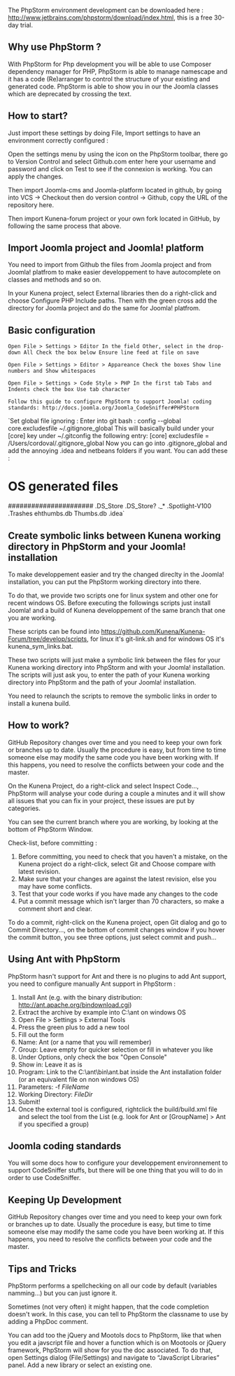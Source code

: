The PhpStorm environment development can be downloaded here : http://www.jetbrains.com/phpstorm/download/index.html, this is a free 30-day trial. 

## Why use PhpStorm ?

With PhpStorm for Php development you will be able to use Composer dependency manager for PHP, PhpStorm is able to manage namescape and it has a code (Re)arranger to control the structure of your existing and generated code. PhpStorm is able to show you in our the Joomla classes which are deprecated by crossing the text. 

## How to start?

Just import these settings by doing File, Import settings to have an environment correctly configured :

Open the settings menu by using the icon on the PhpStorm toolbar, there go to Version Control and select Github.com enter here your username and password and click on Test to see if the connexion is working. You can apply the changes.

Then import Joomla-cms and Joomla-platform located in github, by going into VCS → Checkout then do version control → Github, copy the URL of the repository here.

Then import Kunena-forum project or your own fork located in GitHub, by following the same process that above. 

## Import Joomla project and Joomla! platform

You need to import from Github the files from Joomla project and from Joomla! platfrom to make easier developpement to have autocomplete on classes and methods and so on.

In your Kunena project, select External libraries then do a right-click and choose Configure PHP Include paths. Then with the green cross add the directory for Joomla project and do the same for Joomla! platfrom. 

## Basic configuration

`Open File > Settings > Editor
In the field Other, select in the drop-down All
Check the box below Ensure line feed at file on save`

`Open File > Settings > Editor > Appareance
Check the boxes Show line numbers and Show whitespaces`

`Open File > Settings > Code Style > PHP
In the first tab Tabs and Indents check the box Use tab character`

`Follow this guide to configure PhpStorm to support Joomla! coding standards: http://docs.joomla.org/Joomla_CodeSniffer#PHPStorm`

`Set global file ignoring :
Enter into git bash : config --global core.excludesfile ~/.gitignore_global
This will basically build under your [core] key under ~/.gitconfig the following entry: 
[core]
 excludesfile = /Users/cordoval/.gitignore_global
Now you can go into .gitignore_global and add the annoying .idea and netbeans folders if you want.
You can add these :
# OS generated files #
######################
.DS_Store
.DS_Store?
._*
.Spotlight-V100
.Trashes
ehthumbs.db
Thumbs.db 
.idea`

## Create symbolic links between Kunena working directory in PhpStorm and your Joomla! installation

To make developpement easier and try the changed direclty in the Joomla! installation, you can put the PhpStorm working directory into there.

To do that, we provide two scripts one for linux system and other one for recent windows OS. Before executing the followings scripts just install Joomla! and a build of Kunena developpement of the same branch that one you are working.

These scripts can be found into https://github.com/Kunena/Kunena-Forum/tree/develop/scripts, for linux it's git-link.sh and for windows OS it's kunena_sym_links.bat.

These two scripts will just make a symbolic link between the files for your Kunena working directory into PhpStorm and with your Joomla! installation. The scripts will just ask you, to enter the path of your Kunena working directory into PhpStorm and the path of your Joomla! installation.

You need to relaunch the scripts to remove the symbolic links in order to install a kunena build. 

## How to work?

GitHub Repository changes over time and you need to keep your own fork or branches up to date. Usually the procedure is easy, but from time to time someone else may modify the same code you have been working with. If this happens, you need to resolve the conflicts between your code and the master.

On the Kunena Project, do a right-click and select Inspect Code..., PhpStorm will analyse your code during a couple a minutes and it will show all issues that you can fix in your project, these issues are put by categories.

You can see the current branch where you are working, by looking at the bottom of PhpStorm Window.

Check-list, before committing : 

1. Before committing, you need to check that you haven't a mistake, on the Kunena project do a right-click, select Git and Choose compare with latest revision. 
2. Make sure that your changes are against the latest revision, else you may have some conflicts. 
3. Test that your code works if you have made any changes to the code 
4. Put a commit message which isn't larger than 70 characters, so make a comment short and clear. 

To do a commit, right-click on the Kunena project, open Git dialog and go to Commit Directory..., on the bottom of commit changes window if you hover the commit button, you see three options, just select commit and push... 

## Using Ant with PhpStorm

PhpStorm hasn't support for Ant and there is no plugins to add Ant support, you need to configure manually Ant support in PhpStorm : 

1. Install Ant (e.g. with the binary distribution: http://ant.apache.org/bindownload.cgi) 
2. Extract the archive by example into C:\ant on windows OS 
3. Open File > Settings > External Tools 
4. Press the green plus to add a new tool 
5. Fill out the form 
1. Name: Ant (or a name that you will remember) 
2. Group: Leave empty for quicker selection or fill in whatever you like 
3. Under Options, only check the box "Open Console" 
4. Show in: Leave it as is 
7. Program: Link to the C:\ant\bin\ant.bat inside the Ant installation folder (or an equivalent file on non windows OS) 
8. Parameters: -f $FileName$ 
9. Working Directory: $FileDir$ 
10. Submit! 
6. Once the external tool is configured, rightclick the build/build.xml file and select the tool from the List (e.g. look for Ant or [GroupName] > Ant if you specified a group) 

## Joomla coding standards

You will some docs how to configure your developpement environnement to support CodeSniffer stuffs, but there will be one thing that you will to do in order to use CodeSniffer. 

## Keeping Up Development

GitHub Repository changes over time and you need to keep your own fork or branches up to date. Usually the procedure is easy, but time to time someone else may modify the same code you have been working at. If this happens, you need to resolve the conflicts between your code and the master. 

## Tips and Tricks

PhpStorm performs a spellchecking on all our code by default (variables namming...) but you can just ignore it.

Sometimes (not very often) it might happen, that the code completion doesn't work. In this case, you can tell to PhpStorm the classname to use by adding a PhpDoc comment.

You can add too the jQuery and Mootols docs to PhpStorm, like that when you edit a javscript file and hover a function which is on Mootools or jQuery framework, PhpStorm will show for you the doc associated. To do that, open Settings dialog (File/Settings) and navigate to “JavaScript Libraries” panel. Add a new library or select an existing one. 